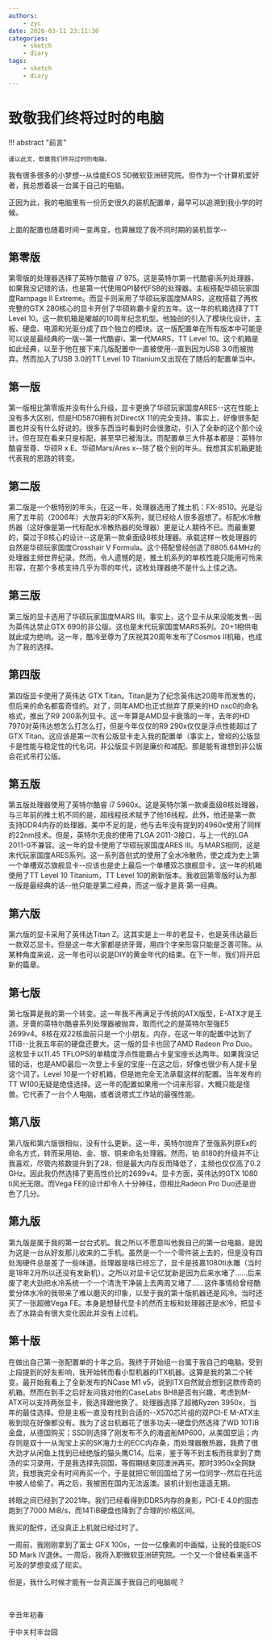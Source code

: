 ```yaml
---
authors:
    - zyc
date: 2020-03-11 23:11:30
categories:
    - sketch
    - diary
tags:
    - sketch
    - diary
---
```


# 致敬我们终将过时的电脑

!!! abstract "前言"

    谨以此文，祭奠我们终将过时的电脑。

我有很多很多的小梦想--从佳能EOS 5D微软亚洲研究院。但作为一个计算机爱好者，我总想着装一台属于自己的电脑。

正因为此，我的电脑里有一份历史很久的装机配置单，最早可以追溯到我小学的时候。

上面的配置也随着时间一变再变，也算展现了我不同时期的装机哲学--

## 第零版

第零版的处理器选择了英特尔酷睿 i7 975。这是英特尔第一代酷睿i系列处理器，如果我没记错的话，也是第一代使用QPI替代FSB的处理器。主板搭配华硕玩家国度Rampage II Extreme。而显卡则采用了华硕玩家国度MARS，这枚搭载了两枚完整的GTX 280核心的显卡开创了华硕称霸卡皇的五年。这一年的机箱选择了TT Level 10。这一款机箱是曜越的10周年纪念机型。他独创的引入了模块化设计，主板、硬盘、电源和光驱分成了四个独立的模块。这一版配置单在所有版本中可能是可以说是最经典的一版--第一代酷睿i，第一代MARS，TT Level 10。这个机箱是如此经典，以至于他在接下来几版配置中一直被使用--直到因为USB 3.0而被抛弃。然而加入了USB 3.0的TT Level 10 Titanium又出现在了随后的配置单当中。

## 第一版

第一版相比第零版并没有什么升级，显卡更换了华硕玩家国度ARES--这在性能上没有多大区别，但是HD5870拥有对DirectX 11的完全支持。事实上，好像很多配置也并没有什么好说的。很多东西当时看到时会很激动，引入了全新的这个那个设计。但在现在看来只是标配，甚至早已被淘汰。而配置单三大件基本都是：英特尔酷睿至尊、华硕R x E、华硕Mars/Ares x--除了极个别的年头。我想其实机箱更能代表我的思路的转变。

## 第二版

第二版是一个极特别的年头，在这一年，处理器选用了推土机：FX-8510。光是沿用了五年前（2006年）大放异彩的FX系列，就已经给人很多遐想了。标配水冷散热器（这好像是第一代标配水冷散热器的处理器）更是让人期待不已。而最重要的，莫过于8核心的设计--这是第一款桌面级8核处理器。承载这样一枚处理器的自然是华硕玩家国度Crosshair V Formula。这个搭配曾经创造了8805.64MHz的处理器主频世界纪录。然而，令人遗憾的是，推土机系列的单核性能只能用可怜来形容，在那个多核支持几乎为零的年代，这枚处理器绝不是什么上佳之选。

## 第三版

第三版的显卡选用了华硕玩家国度MARS III。事实上，这个显卡从来没能发售--因为英伟达禁止GTX 690的非公版。这也是末代玩家国度MARS系列。20+1相供电就此成为绝响。这一年，酷冷至尊为了庆祝其20周年发布了Cosmos II机箱，也成为了我的选择。

## 第四版

第四版显卡使用了英伟达 GTX Titan。Titan是为了纪念英伟达20周年而发售的，但后来的命名都蛮奇怪的。对了，同年AMD也正式抛弃了原来的HD nxc0的命名格式，推出了R9 200系列显卡。这一年算是AMD显卡衰落的一年，去年的HD 7970对英伟达想怎么打怎么打，但是今年仅仅的R9 290x仅仅是浮点性能超过了GTX Titan。这应该是第一次有公版显卡走入我的配置单（事实上，曾经的公版显卡是性能与稳定性的代名词，非公版显卡则是廉价和减配。那是能有谁想到非公版会花式吊打公版。

## 第五版

第五版处理器使用了英特尔酷睿 i7 5960x。这是英特尔第一款桌面级8核处理器，与三年前的推土机不同的是，超线程技术赋予了他16线程。此外，他还是第一款支持DDR4内存的处理器。美中不足的是，他与去年没有提到的4960x使用了同样的22nm技术。但是，英特尔无良的使用了LGA 2011-3接口，与上一代的LGA 2011-0不兼容。这一年的显卡使用了华硕玩家国度ARES III。与MARS相同，这是末代玩家国度ARES系列。这一系列首创式的使用了全水冷散热，使之成为史上第一个单槽双芯旗舰显卡--应该也是史上最后一个单槽双芯旗舰显卡。这一年的机箱使用了TT Level 10 Titanium，TT Level 10的刷新版本。我收回第零版时认为那一版是最经典的话--他只能是第二经典，而这一版才是真·第一经典。

## 第六版

第六版的显卡采用了英伟达Titan Z。这其实是上一年的老显卡，也是英伟达最后一款双芯显卡。但是这一年大家都是挤牙膏，用四个字来形容只能是乏善可陈。从某种角度来说，这一年也可以说是DIY的黄金年代的结束。在下一年，我们将开启新的篇章。

## 第七版

第七版算是我的第一个转变。这一年我不再满足于传统的ATX版型，E-ATX才是王道。牙膏的英特尔酷睿系列处理器被抛弃，取而代之的是英特尔至强E5 2699v4。8核在双22核面前只是一个小朋友。内存，在这一年的配置中达到了1TiB--比我五年前的硬盘还要大。这一版的显卡也回了AMD Radeon Pro Duo。这枚显卡以11.45 TFLOPS的单精度浮点性能霸占卡皇宝座长达两年。如果我没记错的话，也是AMD最后一次登上卡皇的宝座--在这之后，好像也很少有人提卡皇这个词了。Level 10是一个好机箱，但是她完全无法承载这样的配置。当年发布的TT W100无疑是绝佳选择。这一年的配置如果用一个词来形容，大概只能是怪兽。它代表了一台个人电脑，或者说塔式工作站的最强性能。

## 第八版

第八版和第六版很相似，没有什么更新。这一年，英特尔抛弃了至强系列原Ex的命名方式，转而采用铂、金、银、铜来命名处理器。然而，铂 8180的升级并不让我喜欢，尽管内核数提升到了28，但是最大内存反而降低了，主频也仅仅高了0.2 GHz。因此我仍然选择了更高性价比的2699v4。显卡方面，英伟达的GTX 1080 ti风光无限。而Vega FE的设计却令人十分神往，但相比Radeon Pro Duo还是逊色了几分。

## 第九版

第九版是属于我的第一台台式机。我之所以不愿意叫他我自己的第一台电脑，是因为这是一台从好友那儿收来的二手机。虽然是一个一个零件装上去的，但是没有四处淘硬件总是差了一些味道。处理器是啥已经忘了，显卡是技嘉1080ti水雕（当时是18年2月所以还没有发新机）。之所以对显卡记忆犹新是因为后来水堵了……后来废了老大劲把水冷系统一个一个清洗干净装上去两周又堵了……这件事情给曾经酷爱分体水冷的我带来了难以磨灭的印象，以至于我的第十版机器还是风冷。当时还买了一张超微Vega FE。本身是想替代显卡的然而主板和处理器还是水冷，把显卡去了水路会有很大变化因此并没有上过机。

## 第十版

在做出自己第一张配置单的十年之后。我终于开始组一台属于我自己的电脑。受到上段提到的好友影响，我开始转而看小型机器的ITX机器。这算是我的第二个转变。最开始我看上了全新发布的NCase M1 v5，说到ITX自然就会想到这款传奇的机箱。然而在到手之后好友问我对他的CaseLabs BH8是否有兴趣，考虑到M-ATX可以支持两张显卡，我选择跟他换了。处理器选择了超微Ryzen 3950x，当年的最佳选择。但是主板一直没有找到合适的--X570芯片组的双PCI-E M-ATX主板到现在好像都没有。我为了这台机器花了很多功夫--硬盘仍然选择了WD 10TiB金盘，从德国购买；SSD则选择了刚发布不久的海盗船MP600，从美国空运；内存则是双十一从淘宝上买的SK海力士的ECC内存条，而处理器散热器，我费了很大劲才从闲鱼上找到已经绝版的猫头鹰C14。后来，鉴于等不到主板而我拿到了商汤的实习录用，于是我选择先回国，等假期结束回澳洲再买。那时3950x全网缺货，我想我完全有时间再买一个，于是就把它带回国给了另一位同学--然后在托运中被人给偷了。再之后，我被困在国内无法返澳。装机计划也遥遥无期。

转眼之间已经到了2021年。我们已经看得到DDR5内存的身影，PCI-E 4.0的固态跑到了7000 MiB/s，而14TiB硬盘也降到了合理的价格区间。

我买的配件，还没真正上机就已经过时了。

一周前，我刚刚拿到了富士 GFX 100s，一台一亿像素的中画幅，让我的佳能EOS 5D Mark IV退休。一周后，我将入职微软亚洲研究院。一个又一个曾经看来遥不可及的梦想变成了现实。

但是，我什么时候才能有一台真正属于我自己的电脑呢？

</br>

辛丑年初春

于中关村丰台园
